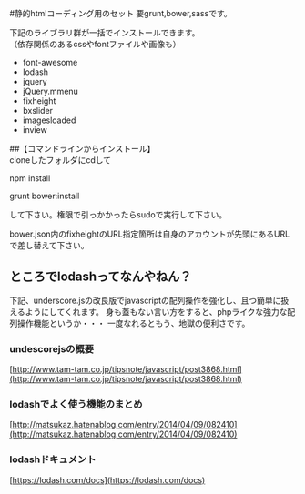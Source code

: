 #静的htmlコーディング用のセット
要grunt,bower,sassです。

下記のライブラリ群が一括でインストールできます。  
（依存関係のあるcssやfontファイルや画像も）  

* font-awesome  
* lodash
* jquery  
* jQuery.mmenu  
* fixheight  
* bxslider
* imagesloaded
* inview

##【コマンドラインからインストール】  
cloneしたフォルダにcdして

npm install

grunt bower:install

して下さい。権限で引っかかったらsudoで実行して下さい。

bower.json内のfixheightのURL指定箇所は自身のアカウントが先頭にあるURLで差し替えて下さい。

## ところでlodashってなんやねん？

下記、underscore.jsの改良版でjavascriptの配列操作を強化し、且つ簡単に扱えるようにしてくれます。
身も蓋もない言い方をすると、phpライクな強力な配列操作機能というか・・・
一度なれるともう、地獄の便利さです。

### undescorejsの概要
[http://www.tam-tam.co.jp/tipsnote/javascript/post3868.html](http://www.tam-tam.co.jp/tipsnote/javascript/post3868.html)

### lodashでよく使う機能のまとめ
[http://matsukaz.hatenablog.com/entry/2014/04/09/082410](http://matsukaz.hatenablog.com/entry/2014/04/09/082410)

### lodashドキュメント
[https://lodash.com/docs](https://lodash.com/docs)